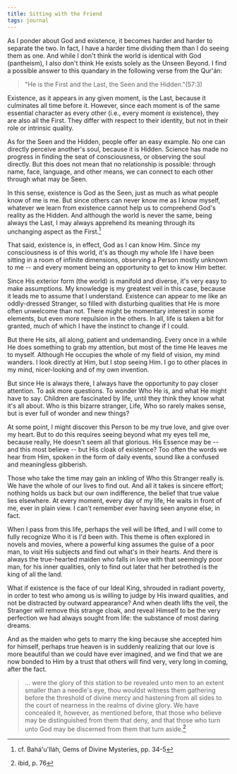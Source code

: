 ```yaml
---
title: Sitting with the Friend
tags: journal
---
```


As I ponder about God and existence, it becomes harder and harder to
separate the two.  In fact, I have a harder time dividing them than I do
seeing them as one.  And while I don't think the world is identical with
God (pantheism), I also don't think He exists solely as the Unseen
Beyond.  I find a possible answer to this quandary in the following
verse from the Qur'án:

> "He is the First and the Last, the Seen and the Hidden."(57:3)

Existence, as it appears in any given moment, is the Last, because it
culminates all time before it.  However, since each moment is of the
same essential character as every other (i.e., every moment *is*
existence), they are also all the First.  They differ with respect to
their identity, but not in their role or intrinsic quality.

As for the Seen and the Hidden, people offer an easy example.  No one
can directly perceive another's soul, because it is Hidden.  Science has
made no progress in finding the seat of consciousness, or observing the
soul directly.  But this does not mean that no relationship is possible:
through name, face, language, and other means, we can connect to each
other through what may be Seen.

In this sense, existence is God as the Seen, just as much as what people
know of me is me.  But since others can never know me as I know myself,
whatever we learn from existence cannot help us to comprehend God's
reality as the Hidden.  And although the world is never the same, being
always the Last, I may always apprehend its meaning through its
unchanging aspect as the First.[^1]

That said, existence is, in effect, God as I can know Him.  Since my
consciousness is of this world, it's as though my whole life I have been
sitting in a room of infinite dimensions, observing a Person mostly
unknown to me -- and every moment being an opportunity to get to know
Him better.

Since His exterior form (the world) is manifold and diverse, it's very
easy to make assumptions.  My knowledge is my greatest veil in this
case, because it leads me to assume that I understand.  Existence can
appear to me like an oddly-dressed Stranger, so filled with disturbing
qualities that He is more often unwelcome than not.  There might be
momentary interest in some elements, but even more repulsion in the
others.  In all, life is taken a bit for granted, much of which I have
the instinct to change if I could.

But there He sits, all along, patient and undemanding.  Every once in a
while He does something to grab my attention, but most of the time He
leaves me to myself.  Although He occupies the whole of my field of
vision, my mind wanders.  I look directly at Him, but I stop seeing Him.
I go to other places in my mind, nicer-looking and of my own invention.

But since He is always there, I always have the opportunity to pay
closer attention.  To ask more questions.  To wonder Who He is, and what
He might have to say.  Children are fascinated by life, until they think
they know what it's all about.  Who is this bizarre stranger, Life, Who
so rarely makes sense, but is ever full of wonder and new things?

At some point, I might discover this Person to be my true love, and give
over my heart.  But to do this requires seeing beyond what my eyes tell
me, because really, He doesn't seem all that glorious.  His Essence may
be -- and this most believe -- but His cloak of existence?  Too often
the words we hear from Him, spoken in the form of daily events, sound
like a confused and meaningless gibberish.

Those who take the time may gain an inkling of Who this Stranger really
is.  We have the whole of our lives to find out.  And all it takes is
sincere effort; nothing holds us back but our own indifference, the
belief that true value lies elsewhere.  At every moment, every day of my
life, He waits in front of me, ever in plain view.  I can't remember
ever having seen anyone else, in fact.

When I pass from this life, perhaps the veil will be lifted, and I will
come to fully recognize Who it is I'd been with.  This theme is often
explored in novels and movies, where a powerful king assumes the guise
of a poor man, to visit His subjects and find out what's in their
hearts.  And there is always the true-hearted maiden who falls in love
with that seemingly poor man, for his inner qualities, only to find out
later that her betrothed is the king of all the land.

What if existence is the face of our Ideal King, shrouded in radiant
poverty, in order to test who among us is willing to judge by His inward
qualities, and not be distracted by outward appearance?  And when death
lifts the veil, the Stranger will remove this strange cloak, and reveal
Himself to be the very perfection we had always sought from life: the
substance of most daring dreams.

And as the maiden who gets to marry the king because she accepted him
for himself, perhaps true heaven is in suddenly realizing that our love
is more beautiful than we could have ever imagined, and we find that we
are now bonded to Him by a trust that others will find very, very long
in coming, after the fact.

> ... were the glory of this station to be revealed unto men to an
> extent smaller than a needle's eye, thou wouldst witness them
> gathering before the threshold of divine mercy and hastening from all
> sides to the court of nearness in the realms of divine glory.  We have
> concealed it, however, as mentioned before, that those who believe may
> be distinguished from them that deny, and that those who turn unto God
> may be discerned from them that turn aside.[^2]

[^1]:  cf. Bahá'u'lláh, Gems of Divine Mysteries, pp. 34-5

[^2]:  ibid, p. 76


